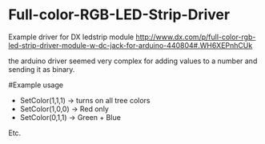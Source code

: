 # Full-color-RGB-LED-Strip-Driver
Example driver for DX ledstrip module
http://www.dx.com/p/full-color-rgb-led-strip-driver-module-w-dc-jack-for-arduino-440804#.WH6XEPnhCUk

the arduino driver seemed very complex for adding values to a number and sending it as binary.

#Example usage
* SetColor(1,1,1)  -> turns on all tree colors
* SetColor(1,0,0) -> Red only
* SetColor(0,1,1) -> Green + Blue

Etc.